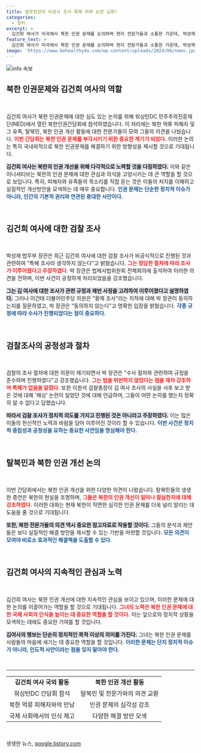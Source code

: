 ```yaml
---
title: 법무장관의 비공식 조사 특혜 여부 논란 심화!
categories:
  - 정치
excerpt: >
  김건희 여사가 미국에서 북한 인권 문제를 논의하며 현지 전문가들과 소통한 가운데, 박성재 법무부 장관은 검찰의 조사 방식에 대한 특혜 의혹을 일축했다. 정치적 파장이 예상되는 이 사건의 전말은? 클릭해서 확인하세요!
feature_text: >
  김건희 여사가 미국에서 북한 인권 문제를 논의하며 현지 전문가들과 소통한 가운데, 박성재 법무부 장관은 검찰의 조사 방식에 대한 특혜 의혹을 일축했다. 정치적 파장이 예상되는 이 사건의 전말은? 클릭해서 확인하세요!
image: 'https://www.behealthy4u.com/wp-content/uploads/2024/06/news.jpg'
---
```


<p><img src="https://www.behealthy4u.com/wp-content/uploads/2024/06/news.jpg" alt="info 속보" /></p>

<h2 data-ke-size="size26">북한 인권문제와 김건희 여사의 역할</h2>

<p data-ke-size="size16">&nbsp;</p>

<p>김건희 여사가 북한 인권문제에 대한 심도 있는 논의를 위해 워싱턴DC 민주주의진흥재단(NED)에서 열린 북한인권간담회에 참석하였습니다. 이 자리에는 북한 억류 피해자 및 그 유족, 탈북민, 북한 인권 개선 활동에 대한 전문가들이 모여 그들의 의견을 나눴습니다. <b><span style="color: #ee2323;">이번 간담회는 북한 인권 문제를 부각시키기 위한 중요한 계기가 되었다.</span></b> 이러한 논의는 특히 국내외적으로 북한 인권문제를 해결하기 위한 방향성을 제시할 것으로 기대됩니다.</p>

<p><b><span style="background-color: #21538527;">김건희 여사는 북한의 인권 개선을 위해 다각적으로 노력할 것을 다짐하였다.</span></b> 이와 같은 이니셔티브는 북한의 인권 문제에 대한 관심과 의식을 고양시키는 데 큰 역할을 할 것으로 보입니다. 특히, 피해자와 유족들의 목소리를 직접 듣는 것은 이들의 처지를 이해하고 실질적인 개선방안을 모색하는 데 매우 중요합니다. <b><span style="color: #1a5490;">인권 문제는 단순한 정치적 이슈가 아니라, 인간의 기본적 권리와 연관된 중대한 사안이다.</span></b></p>

<p data-ke-size="size16">&nbsp;</p>

<h2 data-ke-size="size26">김건희 여사에 대한 검찰 조사</h2>

<p data-ke-size="size16">&nbsp;</p>

<p>박성재 법무부 장관은 최근 김건희 여사에 대한 검찰 조사가 비공식적으로 진행된 것과 관련하여 "특혜 조사라 생각하지 않는다"고 밝혔습니다. <b><span style="color: #ee2323;">그는 정당한 절차에 따라 조사가 이루어졌다고 주장하였다.</span></b> 박 장관은 법제사법위원회 전체회의에 출석하여 이러한 의견을 전하며, 이번 사건이 공정하게 처리되었음을 강조했습니다.</p>

<p><b><span style="background-color: #21538527;">그는 김 여사에 대한 조사가 관련 규정과 제반 사정을 고려하여 이루어졌다고 설명하였다.</span></b> 그러나 이건태 더불어민주당 의원은 "황제 조사"라는 지적에 대해 박 장관이 동의하는지를 질문하였고, 박 장관은 "동의하지 않는다"고 명확한 입장을 밝혔습니다. <b><span style="color: #1a5490;">각종 규정에 따라 수사가 진행되었다는 점이 중요하다.</span></b></p>

<p data-ke-size="size16">&nbsp;</p>

<h2 data-ke-size="size26">검찰조사의 공정성과 절차</h2>

<p data-ke-size="size16">&nbsp;</p>

<p>검찰의 조사 절차에 대한 의문이 제기되면서 박 장관은 "수사 절차와 관련하여 규정을 준수하며 진행하였다"고 강조했습니다. <b><span style="color: #ee2323;">그는 법을 위반하지 않았다는 점을 재차 강조하며 특혜가 없음을 알렸다.</span></b> 또한 이원석 검찰총장이 김 여사 조사의 사실을 사후 보고 받은 것에 대해 '패싱' 논란이 일었던 것에 대해 언급하며, 그들이 어떤 논의를 했는지 정확히 알 수 없다고 답했습니다.</p>

<p><b><span style="background-color: #21538527;">따라서 검찰 조사가 정치적 의도를 가지고 진행된 것은 아니라고 주장하였다.</span></b> 이는 많은 이들의 헌신적인 노력과 바람을 담아 이루어진 것이라 할 수 있습니다. <b><span style="color: #1a5490;">이번 사건은 정치적 중립성과 공정성을 요하는 중요한 사안임을 명심해야 한다.</span></b></p>

<p data-ke-size="size16">&nbsp;</p>

<h2 data-ke-size="size26">탈북민과 북한 인권 개선 논의</h2>

<p data-ke-size="size16">&nbsp;</p>

<p>이번 간담회에서는 북한 인권 개선을 위한 다양한 의견이 나왔습니다. 탈북민들의 생생한 증언은 북한의 현실을 조명하며, <b><span style="color: #ee2323;">그들은 북한의 인권 개선이 얼마나 절실한지에 대해 강조하였다.</span></b> 이러한 대화는 현재 북한이 직면한 심각한 인권 문제를 더욱 널리 알리는 데 도움을 줄 것으로 기대됩니다.</p>

<p><b><span style="background-color: #21538527;">또한, 북한 전문가들의 의견 역시 중요한 참고자료로 작용할 것이다.</span></b> 그들의 분석과 제안들은 보다 실질적인 해결 방안을 제시할 수 있는 기반을 마련할 것입니다. <b><span style="color: #1a5490;">모든 의견이 모여야 비로소 효과적인 해결책을 도출할 수 있다.</span></b></p>

<p data-ke-size="size16">&nbsp;</p>

<h2 data-ke-size="size26">김건희 여사의 지속적인 관심과 노력</h2>

<p data-ke-size="size16">&nbsp;</p>

<p>김건희 여사는 북한 인권 개선에 대한 지속적인 관심을 보이고 있으며, 이러한 문제에 대한 논의를 이끌어가는 역할을 할 것으로 기대됩니다. <b><span style="color: #ee2323;">그녀의 노력은 북한 인권 문제에 대한 국제 사회의 인식을 높이는 데 중요한 역할을 할 것이다.</span></b> 이는 앞으로의 정치적 상황을 모색하는 데에도 중요한 기여를 할 것입니다.</p>

<p><b><span style="background-color: #21538527;">김여사의 행보는 단순히 정치적인 목적 이상의 의미를 가진다.</span></b> 그녀는 북한 인권 문제를 사람들의 마음에 새기는 데 중요한 역할을 할 것입니다. <b><span style="color: #1a5490;">이러한 문제는 단지 정치적 이슈가 아니라, 인도적 사안이라는 점을 잊지 말아야 한다.</span></b></p>

<p data-ke-size="size16">&nbsp;</p>

<hr>

<table style="width: 100%; text-align: center;">
  <tr>
    <td style="text-align: center; height: 17px;"><b>김건희 여사 국외 활동</b></td>
    <td style="text-align: center; height: 17px;"><b>북한 인권 개선 활동</b></td>
  </tr>
  <tr>
    <td style="height: 30px;">워싱턴DC 간담회 참석</td>
    <td style="height: 30px;">탈북민 및 전문가와의 의견 교환</td>
  </tr>
  <tr>
    <td style="height: 30px;">북한 억류 피해자와의 만남</td>
    <td style="height: 30px;">인권 문제의 심각성 강조</td>
  </tr>
  <tr>
    <td style="height: 30px;">국제 사회에서의 인식 제고</td>
    <td style="height: 30px;">다양한 해결 방안 모색</td>
  </tr>
</table>

<p data-ke-size="size16">&nbsp;</p>
생생한 뉴스, <a href="https://qoogle.tistory.com" rel="dofollow">qoogle.tistory.com</a>


